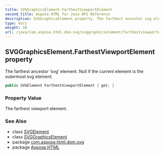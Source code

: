 ```yaml
---
title: SVGGraphicsElement.FarthestViewportElement
second_title: Aspose.HTML for Java API Reference
description: SVGGraphicsElement property. The farthest ancestor svg element. Null if the current element is the outermost svg element
type: docs
weight: 10
url: /java/com.aspose.html.dom.svg/svggraphicselement/farthestviewportelement/
---
```

## SVGGraphicsElement.FarthestViewportElement property

The farthest ancestor ‘svg’ element. Null if the current element is the outermost svg element.

```java
public SVGElement FarthestViewportElement { get; }
```

### Property Value

The farthest viewport element.

### See Also

* class [SVGElement](../../svgelement/)
* class [SVGGraphicsElement](../)
* package [com.aspose.html.dom.svg](../../svggraphicselement/)
* package [Aspose.HTML](../../../)
